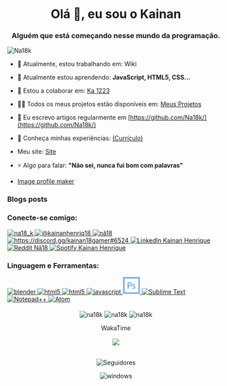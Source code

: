 <h1 align="center">Olá 👋, eu sou o Kainan</h1>
<h3 align="center">Alguém que está começando nesse mundo da programação.</h3>

<p align="left"> <img src="https://komarev.com/ghpvc/?username=Na18k&label=Profile%20views&color=3e00b3&style=flat" alt="Na18k" /> </p>

- 🔭 Atualmente, estou trabalhando em: Wiki

- 🌱 Atualmente estou aprendendo: **JavaScript, HTML5, CSS...**

- 👯 Estou a colaborar em: [Ka 1223](https://github.com/Ka-1223)

- 👨‍💻  Todos os meus projetos estão disponíveis em: [Meus Projetos](https://github.com/Na18k/)

- 📝 Eu escrevo artigos regularmente em [https://github.com/Na18k/](https://github.com/Na18k/)

- 📄 Conheça minhas experiências: [(Currículo)](https://docs.google.com/document/d/1YMV8PadLab0K-aZDNZK-vwo6bP-MIQwK74GqQ9caCk8/edit?usp=sharing)

- Meu site: [Site](https://na18k.github.io/site/index.html)

- ⚡ Algo para falar: **"Não sei, nunca fui bom com palavras"**

- [Image profile maker](https://picrew.me/image_maker/674462/complete?cd=PGSkX218GF)

### Blogs posts
<!-- BLOG-POST-LIST:START -->
<!-- BLOG-POST-LIST:END -->

<h3 align="left">Conecte-se comigo: </h3>

<div>
	<a href="https://twitter.com/na18_k" target="blank">
		<img  src="https://img.shields.io/badge/Twitter-1DA1F2?style=for-the-badge&logo=twitter&logoColor=white" alt="na18_k" target="_blank"/>
	</a>
	<a href="https://www.instagram.com/kainanhenriq18/" target="blank">
		<img  src="https://img.shields.io/badge/Instagram-E4405F?style=for-the-badge&logo=instagram&logoColor=white" alt="@kainanhenriq18" target="_blank"/>
	</a>
	<a href="https://www.youtube.com/channel/UCB0puMgiQbC7kP9DSJbmTPw" target="blank">
		<img src="https://img.shields.io/badge/YouTube-FF0000?style=for-the-badge&logo=youtube&logoColor=white" alt="nã18" target="_blank"/>
	</a>
	<a href="https://discord.gg/nhAfXCu7JQ" target="blank">
		<img src="https://img.shields.io/badge/Discord-7289DA?style=for-the-badge&logo=discord&logoColor=white" alt="https://discord.gg/kainan18gamer#6524" target="_blank"/>
	</a>
	<a href="https://www.linkedin.com/in/kainan-henrique-abb073219" target="blank">
		<img src="https://img.shields.io/badge/LinkedIn-0077B5?style=for-the-badge&logo=linkedin&logoColor=white" alt="LinkedIn Kainan Henrique" target="_blank"/>
	</a>
	<a href="https://www.reddit.com/user/Na18k" target="blank">
		<img src="https://img.shields.io/badge/Reddit-FF4500?style=for-the-badge&logo=reddit&logoColor=white" alt="Reddit Nã18" target="_blank"/>
	</a>
	<a href="https://open.spotify.com/user/s21v4nr5vr7q24803q0hume91?si=ac6141677bc24b99" target="blank">
		<img src="https://img.shields.io/badge/Spotify-1ED760?&style=for-the-badge&logo=spotify&logoColor=white" alt="Spotify Kainan Henrique" target="_blank"/>
	</a>
</div>

<h3 align="left">Linguagem e Ferramentas:</h3>

<div>
  	<a href="https://www.blender.org/" target="_blank">
    	<img src="https://download.blender.org/branding/community/blender_community_badge_white.svg" alt="blender" width="40" height="40">
 	</a>
  	<a href="https://www.w3.org/html/" target="_blank"> 
    	<img src="https://img.shields.io/badge/HTML5-E34F26?style=for-the-badge&logo=html5&logoColor=white" alt="html5"/> 
  	</a> 
	<a href="https://developer.mozilla.org/pt-BR/docs/Web/CSS" target="_blank"> 
    	<img src="https://img.shields.io/badge/CSS3-1572B6?style=for-the-badge&logo=css3&logoColor=white" alt="html5"/> 
  	</a> 
  	<a href="https://developer.mozilla.org/en-US/docs/Web/JavaScript" target="_blank">
    	<img src="https://img.shields.io/badge/JavaScript-F7DF1E?style=for-the-badge&logo=javascript&logoColor=black" alt="javascript"/> 
  	</a> 
  	<a href="https://www.photoshop.com/en" target="_blank"> 
    	<img src="https://raw.githubusercontent.com/devicons/devicon/master/icons/photoshop/photoshop-line.svg" alt="photoshop" width="40" height="40"/> 
 	</a>
  	<a href="https://www.sublimetext.com/" target="_blank"> 
    	<img src="https://www.sublimetext.com/images/logo.svg" alt="Sublime Text" width="40" height="40"/>
  	</a>
  	<a href="https://notepad-plus-plus.org/" target="_blank"> 
    	<img src="https://notepad-plus-plus.org/images/logo.svg" alt="Notepad++" width="40" height="40"/> 
  	</a>
  	<a href="https://atom.io/" target="_blank"> 
    	<img src="https://raw.githubusercontent.com/atom/atom/master/resources/app-icons/stable/atom.ico" alt="Atom" width="40" height="40"/> 
  	</a>
</div>

<div align="center"><br>
	<img align="center" height="180em" src="https://github-readme-stats.vercel.app/api/top-langs?username=na18k&show_icons=true&locale=en&layout=compact&theme=dark" alt="na18k" />
	<img align="center" height="180em" src="https://github-readme-stats.vercel.app/api?username=na18k&show_icons=true&locale=en&theme=dark" alt="na18k" />
	<img align="center" height="180em" src="https://github-readme-streak-stats.herokuapp.com/?user=na18k&theme=dark" alt="na18k" />
	<br>
	<p align="center">WakaTime</p>
	<a href="https://wakatime.com"><img align="center" height="350em" src="https://wakatime.com/share/@Na18k/2099a1e5-bdbe-4d3f-9281-4cce851c235f.png" /></a>
</div>
<br>
<div align="center">
	<p>
		<img src="https://img.shields.io/github/followers/Na18k.svg?style=social&label=Follow&maxAge=2592000" alt="Seguidores"/> 
	</p>
	<p>
		<img src="https://img.shields.io/badge/Windows-0078D6?style=for-the-badge&logo=windows&logoColor=white" alt="windows"/> 
	</p>
</div>
